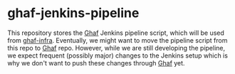 <!--
SPDX-FileCopyrightText: 2022-2024 TII (SSRC) and the Ghaf contributors
SPDX-License-Identifier: CC-BY-SA-4.0
-->


# ghaf-jenkins-pipeline
This repository stores the [Ghaf](https://github.com/tiiuae/ghaf) Jenkins pipeline script, which will be used from [ghaf-infra](https://github.com/tiiuae/ghaf-infra). Eventually, we might want to move the pipeline script from this repo to [Ghaf](https://github.com/tiiuae/ghaf) repo. However, while we are still developing the pipeline, we expect frequent (possibly major) changes to the Jenkins setup which is why we don't want to push these changes through [Ghaf](https://github.com/tiiuae/ghaf) yet.
